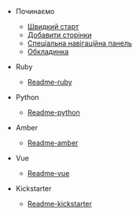 - Починаємо

  - [Швидкий старт](quickstart.md)
  - [Добавити сторінки](more-pages.md)
  - [Спеціальна навігаційна панель](custom-navbar.md)
  - [Обкладинка](cover.md)
  

- Ruby

  - [Readme-ruby](/ruby/Readme)

- Python

  - [Readme-python](/python/Readme)  

- Amber

  - [Readme-amber](/amber/Readme)       

- Vue

  - [Readme-vue](/vue/Readme)    

- Kickstarter

  - [Readme-kickstarter](/kickstarter/Readme)   